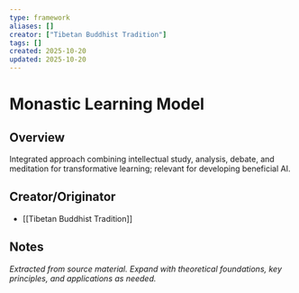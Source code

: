 ```yaml
---
type: framework
aliases: []
creator: ["Tibetan Buddhist Tradition"]
tags: []
created: 2025-10-20
updated: 2025-10-20
---
```


# Monastic Learning Model

## Overview

Integrated approach combining intellectual study, analysis, debate, and meditation for transformative learning; relevant for developing beneficial AI.

## Creator/Originator

- [[Tibetan Buddhist Tradition]]

## Notes

*Extracted from source material. Expand with theoretical foundations, key principles, and applications as needed.*
